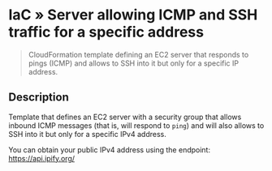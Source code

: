 # IaC &raquo; Server allowing ICMP and SSH traffic for a specific address
> CloudFormation template defining an EC2 server that responds to pings (ICMP) and allows to SSH into it but only for a specific IP address.

## Description
Template that defines an EC2 server with a security group that allows inbound ICMP messages (that is, will respond to `ping`) and will also allows to SSH into it but only for a specific IPv4 address.

You can obtain your public IPv4 address using the endpoint: https://api.ipify.org/
